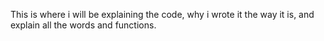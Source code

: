 This is where i will be explaining the code, why i wrote it the way it is, and explain all the words and functions.